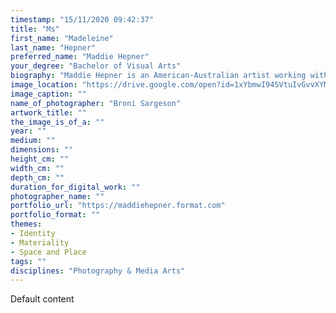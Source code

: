 ```yaml
---
timestamp: "15/11/2020 09:42:37"
title: "Ms"
first_name: "Madeleine"
last_name: "Hepner"
preferred_name: "Maddie Hepner"
your_degree: "Bachelor of Visual Arts"
biography: "Maddie Hepner is an American-Australian artist working with photography and photomedia. Her artistic practice covers topics of personal identity, femininity, and political discourse while utilising a range of photographic mediums such as 35mm and 120mm film, video, and chemical sun prints. Maddie has exhibited and worked with PhotoAccess in Canberra and has been published in Woroni newspaper. She is a recent graduate of the School of Art and Design at the Australian National University and will be continuing at the Art School for an Honours year in Photomedia in 2021."
image_location: "https://drive.google.com/open?id=1xYbmwI94SVtuIvGvvXYMMDsGGc9WywWQ"
image_caption: ""
name_of_photographer: "Broni Sargeson"
artwork_title: ""
the_image_is_of_a: ""
year: ""
medium: ""
dimensions: ""
height_cm: ""
width_cm: ""
depth_cm: ""
duration_for_digital_work: ""
photographer_name: ""
portfolio_url: "https://maddiehepner.format.com"
portfolio_format: ""
themes:
- Identity
- Materiality
- Space and Place
tags: ""
disciplines: "Photography & Media Arts"
---
```


Default content